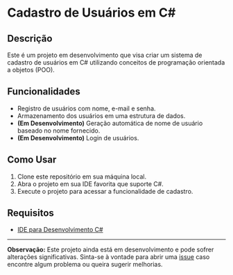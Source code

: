# Cadastro de Usuários em C#

## Descrição

Este é um projeto em desenvolvimento que visa criar um sistema de cadastro de usuários em C# utilizando conceitos de programação orientada a objetos (POO).

## Funcionalidades

- Registro de usuários com nome, e-mail e senha.
- Armazenamento dos usuários em uma estrutura de dados.
- **(Em Desenvolvimento)** Geração automática de nome de usuário baseado no nome fornecido.
- **(Em Desenvolvimento)** Login de usuários.

## Como Usar

1. Clone este repositório em sua máquina local.
2. Abra o projeto em sua IDE favorita que suporte C#.
3. Execute o projeto para acessar a funcionalidade de cadastro.

## Requisitos

- [IDE para Desenvolvimento C#](https://visualstudio.microsoft.com/visual-cpp-build-tools/)

---

**Observação:** Este projeto ainda está em desenvolvimento e pode sofrer alterações significativas. Sinta-se à vontade para abrir uma [issue](https://github.com/seu-usuario/seu-repositorio/issues) caso encontre algum problema ou queira sugerir melhorias.
